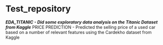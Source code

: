 # Test_repository
***EDA_TITANIC - Did some exploratory data analysis on the Titanic Dataset from Kaggle***
PRICE PREDICTION - Predicted the selling price of a used car based on a number of relevant features using the Cardekho dataset from Kaggle
